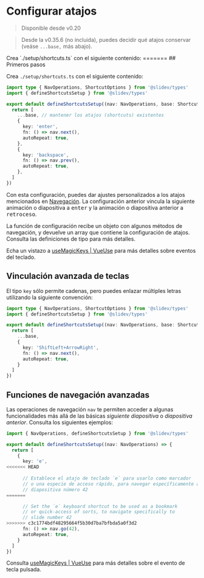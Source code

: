 # Configurar atajos

> Disponible desde v0.20

> Desde la v0.35.6 (no incluida), puedes decidir qué atajos conservar (veáse `...base,` más abajo).

<Environment type="client" />
Crea `./setup/shortcuts.ts` con el siguiente contenido:
=======
## Primeros pasos

Crea `./setup/shortcuts.ts` con el siguiente contenido:

```ts
import type { NavOperations, ShortcutOptions } from '@slidev/types'
import { defineShortcutsSetup } from '@slidev/types'

export default defineShortcutsSetup((nav: NavOperations, base: ShortcutOptions[]) => {
  return [
    ...base, // mantener los atajos (shortcuts) existentes
    {
      key: 'enter',
      fn: () => nav.next(),
      autoRepeat: true,
    },
    {
      key: 'backspace',
      fn: () => nav.prev(),
      autoRepeat: true,
    },
  ]
})
```

Con esta configuración, puedes dar ajustes personalizados a los atajos mencionados en [Navegación](/guide/navigation#navigation-bar). La configuración anterior vincula la siguiente animación o diapositiva a <kbd>enter</kbd> y la animación o diapositiva anterior a <kbd>retroceso</kbd>.

La función de configuración recibe un objeto con algunos métodos de navegación, y devuelve un array que contiene la configuración de atajos. Consulta las definiciones de tipo para más detalles.

Echa un vistazo a [useMagicKeys | VueUse](https://vueuse.org/core/useMagicKeys/) para más detalles sobre eventos del teclado.

## Vinculación avanzada de teclas

El tipo `key` sólo permite cadenas, pero puedes enlazar múltiples letras utilizando la siguiente convención:

```ts
import type { NavOperations, ShortcutOptions } from '@slidev/types'
import { defineShortcutsSetup } from '@slidev/types'

export default defineShortcutsSetup((nav: NavOperations, base: ShortcutOptions[]) => {
  return [
    ...base,
    {
      key: 'ShiftLeft+ArrowRight',
      fn: () => nav.next(),
      autoRepeat: true,
    }
  ]
})
```

## Funciones de navegación avanzadas

Las operaciones de navegación `nav` te permiten acceder a algunas funcionalidades más allá de las básicas _siguiente diapositiva_ o _diapositiva anterior_. Consulta los siguientes ejemplos:


```ts
import { NavOperations, defineShortcutsSetup } from '@slidev/types'

export default defineShortcutsSetup((nav: NavOperations) => {
  return [
    {
      key: 'e',
<<<<<<< HEAD
      
      // Establece el atajo de teclado `e` para usarlo como marcador
      // o una especie de acceso rápido, para navegar específicamente a
      // diapositiva número 42
=======

      // Set the `e` keyboard shortcut to be used as a bookmark
      // or quick-access of sorts, to navigate specifically to
      // slide number 42
>>>>>>> c3c1774bdf48295664f5b30d7ba7bfbda5a0f3d2
      fn: () => nav.go(42),
      autoRepeat: true,
    }
  ]
})
```

Consulta [useMagicKeys | VueUse](https://vueuse.org/core/useMagicKeys/) para más detalles sobre el evento de tecla pulsada.
